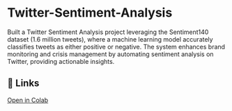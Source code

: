 # Twitter-Sentiment-Analysis
Built a Twitter Sentiment Analysis project leveraging the Sentiment140 dataset (1.6 million tweets), where a machine learning model accurately classifies tweets as either positive or negative. The system enhances brand monitoring and crisis management by automating sentiment analysis on Twitter, providing actionable insights.


## 🔗 Links
[Open in Colab](https://colab.research.google.com/drive/1khQil5dJgDHpk-H6wLmhxntFKnpX8M1q)



